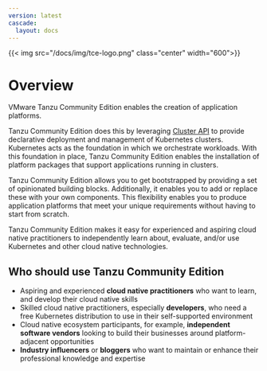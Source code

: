 ```yaml
---
version: latest
cascade:
  layout: docs
---
```


<!-- markdownlint-disable MD041 -->
{{< img src="/docs/img/tce-logo.png" class="center" width="600">}}

# Overview

VMware Tanzu Community Edition enables the creation of application platforms.

Tanzu Community Edition does this by leveraging [Cluster API](https://cluster-api.sigs.k8s.io/) to
provide declarative deployment and management of Kubernetes clusters. Kubernetes
acts as the foundation in which we orchestrate workloads. With this foundation
in place, Tanzu Community Edition enables the installation of platform packages that support
applications running in clusters.

Tanzu Community Edition allows you to get bootstrapped by providing a set of opinionated building blocks.
Additionally, it enables you to add or replace these with your own components. This
flexibility enables you to produce application platforms that meet your unique
requirements without having to start from scratch.

Tanzu Community Edition makes it easy for experienced and aspiring cloud native practitioners to independently learn about, evaluate, and/or use Kubernetes and other cloud native technologies.

## Who should use Tanzu Community Edition

- Aspiring  and experienced **cloud native practitioners** who want to learn, and develop their cloud native skills
- Skilled cloud native practitioners, especially **developers**, who need a free Kubernetes distribution to use in their self-supported environment
- Cloud native ecosystem participants, for example, **independent software vendors** looking to build their businesses around platform-adjacent opportunities
- **Industry influencers** or **bloggers** who want to maintain or enhance their professional knowledge and expertise
